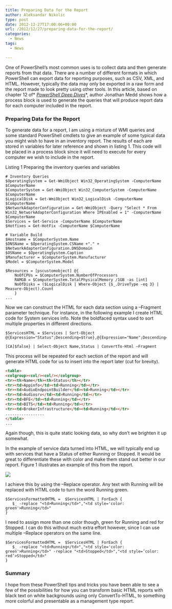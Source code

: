 ```yaml
---
title: Preparing Data for the Report
author: Aleksandar Nikolic
type: post
date: 2012-12-27T17:00:06+00:00
url: /2012/12/27/preparing-data-for-the-report/
categories:
  - News
tags:
  - News

---
```

One of PowerShell’s most common uses is to collect data and then generate reports from that data. There are a number of different formats in which PowerShell can export data for reporting purposes, such as CSV, XML, and HTML. However, typically the data may only be exported in a raw form and the report made to look pretty using other tools. In this article, based on chapter 12 of* [*PowerShell Deep Dives*](http://www.manning.com/hicks)*, author Jonathan Medd shows how a process block is used to generate the queries that will produce report data for each computer included in the report.

### Preparing Data for the Report

To generate data for a report, I am using a mixture of WMI queries and some standard PowerShell cmdlets to give an example of some typical data you might wish to have in an inventory report. The results of each are stored in variables for later reference and shown in listing 1. This code will be placed in a process block since it will need to execute for every computer we wish to include in the report.

Listing 1 Preparing the inventory queries and variables

```
# Inventory Queries
$OperatingSystem = Get-WmiObject Win32_OperatingSystem -ComputerName $ComputerName
$ComputerSystem = Get-WmiObject Win32_ComputerSystem -ComputerName $ComputerName
$LogicalDisk = Get-WmiObject Win32_LogicalDisk -ComputerName $ComputerName
$NetworkAdapterConfiguration = Get-WmiObject -Query "Select * From Win32_NetworkAdapterConfiguration Where IPEnabled = 1" -ComputerName $ComputerName
$Services = Get-Service -ComputerName $ComputerName
$Hotfixes = Get-HotFix -ComputerName $ComputerName
 
# Variable Build
$Hostname = $ComputerSystem.Name
$DNSName = $OperatingSystem.CSName +"." + $NetworkAdapterConfiguration.DNSDomain
$OSName = $OperatingSystem.Caption
$Manufacturer = $ComputerSystem.Manufacturer
$Model = $ComputerSystem.Model
 
$Resources = [pscustomobject] @{
    NoOfCPUs = $ComputerSystem.NumberOfProcessors
    RAMGB = $ComputerSystem.TotalPhysicalMemory /1GB -as [int]
    NoOfDisks = ($LogicalDisk | Where-Object {$_.DriveType -eq 3} | Measure-Object).Count
    }
...
```

Now we can construct the HTML for each data section using a –Fragment parameter technique. For instance, in the following example I create HTML code for System services info. Note the boldfaced syntax used to sort multiple properties in different directions.

```
$ServicesHTML = $Services | Sort-Object @{Expression="Status";Descending=$true},@{Expression="Name";Descending=

[CA]$false} | Select-Object Name,Status | ConvertTo-Html –Fragment
```

This process will be repeated for each section of the report and will generate HTML code for us to insert into the report later (cut for brevity).

```html
<table>
<colgroup><col/><col/></colgroup>
<tr><th>Name</th><th>Status</th></tr>
<tr><td>Appinfo</td><td>Running</td></tr>
<tr><td>AudioEndpointBuilder</td><td>Running</td></tr>
<tr><td>Audiosrv</td><td>Running</td></tr>
<tr><td>BFE</td><td>Running</td></tr>
<tr><td>BITS</td><td>Running</td></tr>
<tr><td>BrokerInfrastructure</td><td>Running</td></tr>
.................
</table>
...
```

Again though, this is quite static looking data, so why don’t we brighten it up somewhat.

In the example of service data turned into HTML, we will typically end up with services that have a Status of either Running or Stopped. It would be great to differentiate these with color and make them stand out better in our report. Figure 1 illustrates an example of this from the report.

![](/images/ReportData.png)

I achieve this by using the –Replace operator. Any text with <td>Running</td> will be replaced with HTML code to turn the word Running green.

```
$ServicesFormattedHTML =  $ServicesHTML | ForEach {
   $_ -replace "<td>Running</td>","<td style='color: green'>Running</td>"
}
```

I need to assign more than one color though, green for Running and red for Stopped. I can do this without much extra effort however, since I can use multiple –Replace operators on the same line.

```
$ServicesFormattedHTML =  $ServicesHTML | ForEach {
   $_ -replace "<td>Running</td>","<td style='color: green'>Running</td>" -replace "<td>Stopped</td>","<td style=’color: red’>Stopped</td>"
}
```

### Summary

I hope from these PowerShell tips and tricks you have been able to see a few of the possibilities for how you can transform basic HTML reports with black text on white backgrounds using only ConvertTo-HTML, to something more colorful and presentable as a management type report.
